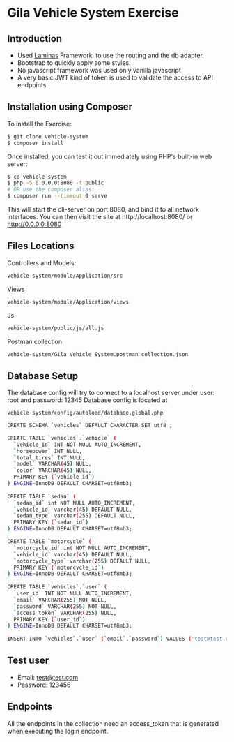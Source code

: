 # Gila Vehicle System Exercise

## Introduction

* Used [Laminas](https://getlaminas.org/) Framework. to use the routing and the db adapter.
* Bootstrap to quickly apply some styles.
* No javascript framework was used only vanilla javascript
* A very basic JWT kind of token is used to validate the access to API endpoints. 

## Installation using Composer

To install the Exercise:

```bash
$ git clone vehicle-system
$ composer install
```

Once installed, you can test it out immediately using PHP's built-in web server:

```bash
$ cd vehicle-system
$ php -S 0.0.0.0:8080 -t public
# OR use the composer alias:
$ composer run --timeout 0 serve
```

This will start the cli-server on port 8080, and bind it to all network
interfaces. You can then visit the site at http://localhost:8080/ or http://0.0.0.0:8080

## Files Locations
Controllers and Models: 
```bash
vehicle-system/module/Application/src
```

Views
```bash
vehicle-system/module/Application/views
```

Js
```bash
vehicle-system/public/js/all.js
```

Postman collection
```bash
vehicle-system/Gila Vehicle System.postman_collection.json
```

## Database Setup
The database config will try to connect to a localhost server under user: root and password: 12345
Database config is located at
```bash
vehicle-system/config/autoload/database.global.php
```

```bash
CREATE SCHEMA `vehicles` DEFAULT CHARACTER SET utf8 ;

CREATE TABLE `vehicles`.`vehicle` (
  `vehicle_id` INT NOT NULL AUTO_INCREMENT,
  `horsepower` INT NULL,
  `total_tires` INT NULL,
  `model` VARCHAR(45) NULL,
  `color` VARCHAR(45) NULL,
  PRIMARY KEY (`vehicle_id`)
) ENGINE=InnoDB DEFAULT CHARSET=utf8mb3;
  
CREATE TABLE `sedan` (
  `sedan_id` int NOT NULL AUTO_INCREMENT,
  `vehicle_id` varchar(45) DEFAULT NULL,
  `sedan_type` varchar(255) DEFAULT NULL,
  PRIMARY KEY (`sedan_id`)
) ENGINE=InnoDB DEFAULT CHARSET=utf8mb3;

CREATE TABLE `motorcycle` (
  `motorcycle_id` int NOT NULL AUTO_INCREMENT,
  `vehicle_id` varchar(45) DEFAULT NULL,
  `motorcycle_type` varchar(255) DEFAULT NULL,
  PRIMARY KEY (`motorcycle_id`)
) ENGINE=InnoDB DEFAULT CHARSET=utf8mb3;  
  
CREATE TABLE `vehicles`.`user` (
  `user_id` INT NOT NULL AUTO_INCREMENT,
  `email` VARCHAR(255) NOT NULL,
  `password` VARCHAR(255) NOT NULL,
  `access_token` VARCHAR(255) NULL,
  PRIMARY KEY (`user_id`)
) ENGINE=InnoDB DEFAULT CHARSET=utf8mb3;  
  
INSERT INTO `vehicles`.`user` (`email`,`password`) VALUES ('test@test.com', MD5('123456'));  
```

## Test user
* Email: test@test.com
* Password: 123456

## Endpoints
All the endpoints in the collection need an access_token that is generated 
when executing the login endpoint.
